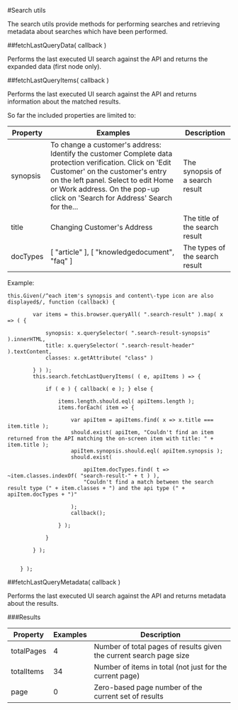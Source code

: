 #Search utils

The search utils provide methods for performing searches and retrieving metadata about searches which have been performed.

##fetchLastQueryData( callback )

Performs the last executed UI search against the API and returns the expanded data (first node only).

##fetchLastQueryItems( callback )

Performs the last executed UI search against the API and returns information about the matched results.

So far the included properties are limited to:

| Property | Examples | Description |
|-|-|-|
| synopsis | To change a customer's address: Identify the customer Complete data protection verification. Click on 'Edit Customer' on the customer's entry on the left panel. Select to edit Home or Work address. On the pop-up click on 'Search for Address' Search for the... | The synopsis of a search result |
| title | Changing Customer's Address | The title of the search result |
| docTypes | [ "article" ], [ "knowledgedocument", "faq" ] | The types of the search result |
Example:

```
this.Given(/^each item's synopsis and content\-type icon are also displayed$/, function (callback) {

        var items = this.browser.queryAll( ".search-result" ).map( x => ( {

            synopsis: x.querySelector( ".search-result-synopsis" ).innerHTML,
            title: x.querySelector( ".search-result-header" ).textContent,
            classes: x.getAttribute( "class" )

        } ) );
        this.search.fetchLastQueryItems( ( e, apiItems ) => {

            if ( e ) { callback( e ); } else {

                items.length.should.eql( apiItems.length );
                items.forEach( item => {

                    var apiItem = apiItems.find( x => x.title === item.title );
                    should.exist( apiItem, "Couldn't find an item returned from the API matching the on-screen item with title: " + item.title );
                    apiItem.synopsis.should.eql( apiItem.synopsis );
                    should.exist(

                        apiItem.docTypes.find( t => ~item.classes.indexOf( "search-result-" + t ) ),
                        "Couldn't find a match between the search result type (" + item.classes + ") and the api type (" + apiItem.docTypes + ")"

                    );
                    callback();

                } );

            }

        } );


    } );
```
##fetchLastQueryMetadata( callback )

Performs the last executed UI search against the API and returns metadata about the results.

###Results

| Property | Examples | Description |
|-|-|-|
| totalPages | 4 | Number of total pages of results given the current search page size |
| totalItems | 34 | Number of items in total (not just for the current page) |
| page | 0 | Zero-based page number of the current set of results |
